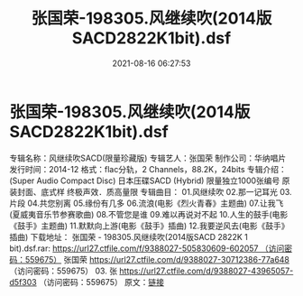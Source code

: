 ﻿---
title: 张国荣-198305.风继续吹(2014版SACD2822K1bit).dsf
date: 2021-08-16 06:27:53
categories: WAV车载音乐、镜像
tags: 华语中文
---
# 张国荣-198305.风继续吹(2014版SACD2822K1bit).dsf

专辑名称：风继续吹SACD(限量珍藏版)
专辑艺人：张国荣
制作公司：华纳唱片
发行时间：2014-12
格式：flac分轨，2
Channels，88.2K，24bits
专辑介绍：
(Super Audio Compact Disc)
日本压碟SACD (Hybrid)
限量独立1000张编号
原装封面、底式样
终极声效．质高量限
专辑曲目：
01.风继续吹
02.那一记耳光
03.片段
04.共您别离
05.缘份有几多
06.流浪(电影《烈火青春》主题曲)
07.让我飞(夏威夷音乐节参赛歌曲)
08.不管您是谁
09.难以再说对不起
10.人生的鼓手(电影《鼓手》主题曲)
11.默默向上游(电影《鼓手》插曲)
12.我要逆风去(电影《鼓手》插曲)
下载地址：
张国荣 - 198305.风继续吹(2014版SACD 2822K 1
bit).dsf.rar: https://url27.ctfile.com/f/9388027-505830609-602057 （访问密码：559675）
张国荣
https://url27.ctfile.com/d/9388027-30712386-77a648
（访问密码：559675）
03. 张
https://url27.ctfile.com/d/9388027-43965057-d5f303
（访问密码：559675）
原文：[链接](https://blog.sina.com.cn/s/blog_1647c7e7601030te1.html)